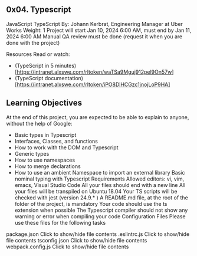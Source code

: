 ## 0x04. Typescript
JavaScript
TypeScript
 By: Johann Kerbrat, Engineering Manager at Uber Works
 Weight: 1
 Project will start Jan 10, 2024 6:00 AM, must end by Jan 11, 2024 6:00 AM
 Manual QA review must be done (request it when you are done with the project)


Resources
Read or watch:

 * (TypeScript in 5 minutes)[https://intranet.alxswe.com/rltoken/waTSa9Mguj912pel9On57w]
 * (TypeScript documentation)[https://intranet.alxswe.com/rltoken/iPO8DlHCGzc1jnojLoP9HA]

 ## Learning Objectives
 At the end of this project, you are expected to be able to explain to anyone, without the help of Google:

 * Basic types in Typescript
 * Interfaces, Classes, and functions
 * How to work with the DOM and Typescript
 * Generic types
 * How to use namespaces
 * How to merge declarations
 * How to use an ambient Namespace to import an external library
Basic nominal typing with Typescript
Requirements
Allowed editors: vi, vim, emacs, Visual Studio Code
All your files should end with a new line
All your files will be transpiled on Ubuntu 18.04
Your TS scripts will be checked with jest (version 24.9.* )
A README.md file, at the root of the folder of the project, is mandatory
Your code should use the ts extension when possible
The Typescript compiler should not show any warning or error when compiling your code
Configuration Files
Please use these files for the following tasks

package.json
Click to show/hide file contents
.eslintrc.js
Click to show/hide file contents
tsconfig.json
Click to show/hide file contents
webpack.config.js
Click to show/hide file contents